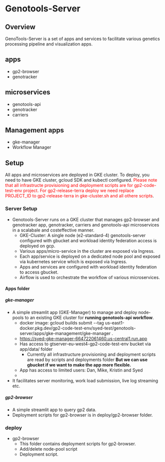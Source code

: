 # Genotools-Server
## Overview
GenoTools-Server is a set of apps and services to facilitate various genetics processing pipeline and visualization apps.
## apps
+ gp2-browser
+ genotracker
## microservices
+ genotools-api
+ genotracker
+ carriers
## Management apps
+ gke-manager
+ Workflow Manager
## Setup
All apps and microservices are deployed in GKE cluster. To deploy, you need to have GKE cluster, gcloud SDK and kubectl configured. 
<span style="color:red">Please note that all infrastructe provisioning and deployment scripts are for gp2-code-test-env project. For gp2-release-terra deploy we need replace PROJECT_ID to gp2-release-terra in gke-cluster.sh and all othere scripts</span>.
### Server Setup
+ Genotools-Server runs on a GKE cluster that manages gp2-browser and genotracker app, genotracker, carriers and genotools-api microservices in a scalabale and costeffective manner.
  + GKE-Cluster: A single node (e2-standard-4) genotools-server configured with gbucket and workload identity federation access is deployed on gcp.
  + Various apps/micro-service in the cluster are exposed via Ingress.
  + Each app/service is deployed on a dedicated node pool and exposed via kubernetes service which is exposed via Ingress.
  + Apps and services are configured with workload identity federation to access gbucket.
  + Airflow is used to orchestrate the workflow of various microservices.
#### Apps folder
##### gke-manager
  + A simple streamlit app (GKE-Manager) to manage and deploy node-pools to an existing GKE cluster for __running genotools-api workflow__.
    + docker image: gcloud builds submit --tag us-east1-docker.pkg.dev/gp2-code-test-env/syed-test/genotools-server/apps/gke-management/gke-manager .
    + https://syed-gke-manager-664722061460.us-central1.run.app
    + Has access to gtserver-eu-west4-gp2-code-test-env bucket via app/data/ folder
      + Currently all infrastructure provisioning and deployment scripts are read by scripts and deployments folder __But we can use gbucket if we want to make the app more flexible.__
    + App has access to limited users: Dan, Mike, Kristin and Syed
    + 
  + It facilitates server monitoring, work load submission, live log streaming etc.

##### gp2-browser
  + A simple streamlit app to query gp2 data.
  + Deployment scripts for gp2-browser is in deploy/gp2-browser folder.
### deploy
+ gp2-browser
    + This folder contains deployment scripts for gp2-browser.
    + Add/delete node-pool script
    + Deployment script.
